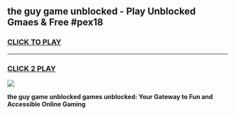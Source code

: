 
## the guy game unblocked - Play Unblocked Gmaes & Free #pex18
<h3>
<a href="https://premium.freeplayer.one?title=the_guy_game_unblocked&ref=01M">CLICK TO PLAY</a></h3>
<hr>

<h3>
<a href="https://premium.freeplayer.one?title=the_guy_game_unblocked&ref=01M">CLICK 2 PLAY</a>
  
</h3>

<a href="https://premium.freeplayer.one?title=the_guy_game_unblocked&ref=01M"><img src="https://clearcache.store/games.png"></a>


**the guy game unblocked games unblocked: Your Gateway to Fun and Accessible Online Gaming**
